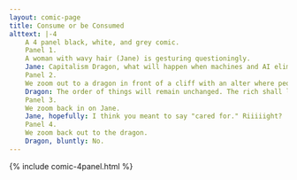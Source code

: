 ```yaml
---
layout: comic-page
title: Consume or be Consumed
alttext: |-4 
    A 4 panel black, white, and grey comic.
    Panel 1.
    A woman with wavy hair (Jane) is gesturing questioningly.
    Jane: Capitalism Dragon, what will happen when machines and AI eliminate the need for most human labour?
    Panel 2.
    We zoom out to a dragon in front of a cliff with an alter where people are sacrificed to it. Jane can be seen standing there.
    Dragon: The order of things will remain unchanged. The rich shall luxuriate. The useful shall toil. The rest shall be consumed.
    Panel 3.
    We zoom back in on Jane.
    Jane, hopefully: I think you meant to say "cared for." Riiiiight?
    Panel 4.
    We zoom back out to the dragon.
    Dragon, bluntly: No.
---
```

{% include comic-4panel.html %}